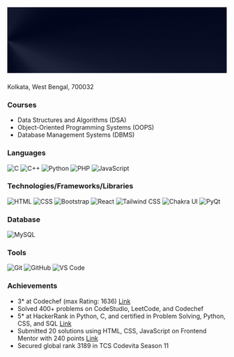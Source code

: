## <img src="header.gif"/>

Kolkata, West Bengal, 700032

### Courses

- Data Structures and Algorithms (DSA)
- Object-Oriented Programming Systems (OOPS)
- Database Management Systems (DBMS)

### Languages

![C](https://img.shields.io/badge/-C-000?&logo=C)
![C++](https://img.shields.io/badge/-C++-000?&logo=c%2b%2b&logoColor=00599C)
![Python](https://img.shields.io/badge/-Python-000?&logo=Python)
![PHP](https://img.shields.io/badge/-PHP-000?&logo=PHP)
![JavaScript](https://img.shields.io/badge/-JavaScript-000?&logo=JavaScript)

### Technologies/Frameworks/Libraries

![HTML](https://img.shields.io/badge/-HTML-000?&logo=HTML5)
![CSS](https://img.shields.io/badge/-CSS-000?&logo=CSS3&logoColor=1572B6)
![Bootstrap](https://img.shields.io/badge/-Bootstrap-000?&logo=Bootstrap)
![React](https://img.shields.io/badge/-React-000?&logo=React)
![Tailwind CSS](https://img.shields.io/badge/-Tailwind%20CSS-000?&logo=Tailwind%20CSS)
![Chakra UI](https://img.shields.io/badge/-Chakra%20UI-000?&logo=Chakra%20UI)
![PyQt](https://img.shields.io/badge/-PyQt-000?&logo=Qt)

### Database

![MySQL](https://img.shields.io/badge/-MySQL-000?&logo=MySQL)

### Tools

![Git](https://img.shields.io/badge/-Git-000?&logo=Git)
![GitHub](https://img.shields.io/badge/-GitHub-000?&logo=GitHub)
![VS Code](https://img.shields.io/badge/-VS%20Code-000?&logo=Visual-Studio-Code)

### Achievements

- 3* at Codechef (max Rating: 1636) [Link](https://www.codechef.com/users/s_o_u)
- Solved 400+ problems on CodeStudio, LeetCode, and Codechef
- 5* at HackerRank in Python, C, and certified in Problem Solving, Python, CSS, and SQL [Link](https://www.hackerrank.com/artistoflight)
- Submitted 20 solutions using HTML, CSS, JavaScript on Frontend Mentor with 240 points [Link](https://www.frontendmentor.io/profile/artistoflight)
- Secured global rank 3189 in TCS Codevita Season 11
